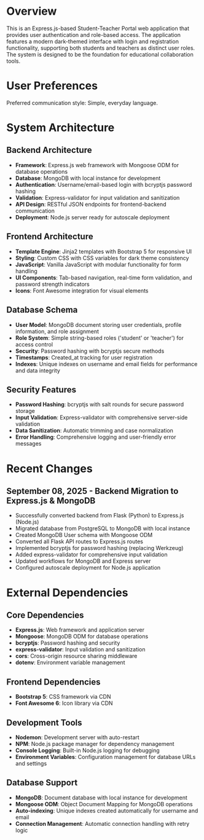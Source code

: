 # Overview

This is an Express.js-based Student-Teacher Portal web application that provides user authentication and role-based access. The application features a modern dark-themed interface with login and registration functionality, supporting both students and teachers as distinct user roles. The system is designed to be the foundation for educational collaboration tools.

# User Preferences

Preferred communication style: Simple, everyday language.

# System Architecture

## Backend Architecture
- **Framework**: Express.js web framework with Mongoose ODM for database operations
- **Database**: MongoDB with local instance for development
- **Authentication**: Username/email-based login with bcryptjs password hashing
- **Validation**: Express-validator for input validation and sanitization
- **API Design**: RESTful JSON endpoints for frontend-backend communication
- **Deployment**: Node.js server ready for autoscale deployment

## Frontend Architecture
- **Template Engine**: Jinja2 templates with Bootstrap 5 for responsive UI
- **Styling**: Custom CSS with CSS variables for dark theme consistency
- **JavaScript**: Vanilla JavaScript with modular functionality for form handling
- **UI Components**: Tab-based navigation, real-time form validation, and password strength indicators
- **Icons**: Font Awesome integration for visual elements

## Database Schema
- **User Model**: MongoDB document storing user credentials, profile information, and role assignment
- **Role System**: Simple string-based roles ('student' or 'teacher') for access control
- **Security**: Password hashing with bcryptjs secure methods
- **Timestamps**: Created_at tracking for user registration
- **Indexes**: Unique indexes on username and email fields for performance and data integrity

## Security Features
- **Password Hashing**: bcryptjs with salt rounds for secure password storage
- **Input Validation**: Express-validator with comprehensive server-side validation
- **Data Sanitization**: Automatic trimming and case normalization
- **Error Handling**: Comprehensive logging and user-friendly error messages

# Recent Changes

## September 08, 2025 - Backend Migration to Express.js & MongoDB
- Successfully converted backend from Flask (Python) to Express.js (Node.js)
- Migrated database from PostgreSQL to MongoDB with local instance
- Created MongoDB User schema with Mongoose ODM
- Converted all Flask API routes to Express.js routes
- Implemented bcryptjs for password hashing (replacing Werkzeug)
- Added express-validator for comprehensive input validation
- Updated workflows for MongoDB and Express server
- Configured autoscale deployment for Node.js application

# External Dependencies

## Core Dependencies
- **Express.js**: Web framework and application server
- **Mongoose**: MongoDB ODM for database operations
- **bcryptjs**: Password hashing and security
- **express-validator**: Input validation and sanitization
- **cors**: Cross-origin resource sharing middleware
- **dotenv**: Environment variable management

## Frontend Dependencies
- **Bootstrap 5**: CSS framework via CDN
- **Font Awesome 6**: Icon library via CDN

## Development Tools
- **Nodemon**: Development server with auto-restart
- **NPM**: Node.js package manager for dependency management
- **Console Logging**: Built-in Node.js logging for debugging
- **Environment Variables**: Configuration management for database URLs and settings

## Database Support
- **MongoDB**: Document database with local instance for development
- **Mongoose ODM**: Object Document Mapping for MongoDB operations
- **Auto-indexing**: Unique indexes created automatically for username and email
- **Connection Management**: Automatic connection handling with retry logic